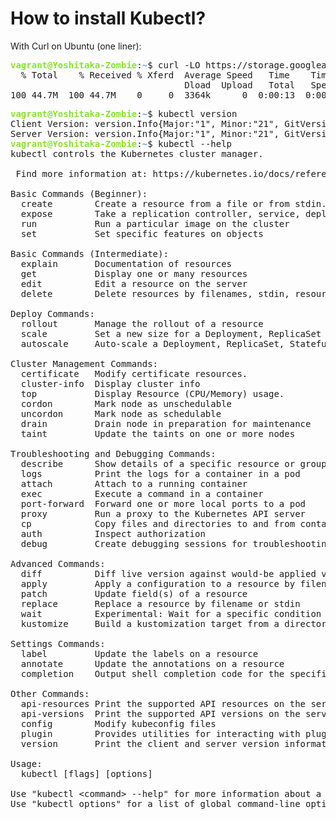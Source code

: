 # How to install Kubectl?

With Curl on Ubuntu (one liner):

<pre><font color="#8AE234"><b>vagrant@Yoshitaka-Zombie</b></font>:<font color="#729FCF"><b>~</b></font>$ curl -LO https://storage.googleapis.com/kubernetes-release/release/`curl -s https://storage.googleapis.com/kubernetes-release/release/stable.txt`/bin/linux/amd64/kubectl
  % Total    % Received % Xferd  Average Speed   Time    Time     Time  Current
                                 Dload  Upload   Total   Spent    Left  Speed
100 44.7M  100 44.7M    0     0  3364k      0  0:00:13  0:00:13 --:--:-- 4959k
</pre>

<pre><font color="#8AE234"><b>vagrant@Yoshitaka-Zombie</b></font>:<font color="#729FCF"><b>~</b></font>$ kubectl version
Client Version: version.Info{Major:&quot;1&quot;, Minor:&quot;21&quot;, GitVersion:&quot;v1.21.3&quot;, GitCommit:&quot;ca643a4d1f7bfe34773c74f79527be4afd95bf39&quot;, GitTreeState:&quot;clean&quot;, BuildDate:&quot;2021-07-15T21:04:39Z&quot;, GoVersion:&quot;go1.16.6&quot;, Compiler:&quot;gc&quot;, Platform:&quot;linux/amd64&quot;}
Server Version: version.Info{Major:&quot;1&quot;, Minor:&quot;21&quot;, GitVersion:&quot;v1.21.1&quot;, GitCommit:&quot;5e58841cce77d4bc13713ad2b91fa0d961e69192&quot;, GitTreeState:&quot;clean&quot;, BuildDate:&quot;2021-05-21T23:01:33Z&quot;, GoVersion:&quot;go1.16.4&quot;, Compiler:&quot;gc&quot;, Platform:&quot;linux/amd64&quot;}
<font color="#8AE234"><b>vagrant@Yoshitaka-Zombie</b></font>:<font color="#729FCF"><b>~</b></font>$ kubectl --help
kubectl controls the Kubernetes cluster manager.

 Find more information at: https://kubernetes.io/docs/reference/kubectl/overview/

Basic Commands (Beginner):
  create        Create a resource from a file or from stdin.
  expose        Take a replication controller, service, deployment or pod and expose it as a new Kubernetes Service
  run           Run a particular image on the cluster
  set           Set specific features on objects

Basic Commands (Intermediate):
  explain       Documentation of resources
  get           Display one or many resources
  edit          Edit a resource on the server
  delete        Delete resources by filenames, stdin, resources and names, or by resources and label selector

Deploy Commands:
  rollout       Manage the rollout of a resource
  scale         Set a new size for a Deployment, ReplicaSet or Replication Controller
  autoscale     Auto-scale a Deployment, ReplicaSet, StatefulSet, or ReplicationController

Cluster Management Commands:
  certificate   Modify certificate resources.
  cluster-info  Display cluster info
  top           Display Resource (CPU/Memory) usage.
  cordon        Mark node as unschedulable
  uncordon      Mark node as schedulable
  drain         Drain node in preparation for maintenance
  taint         Update the taints on one or more nodes

Troubleshooting and Debugging Commands:
  describe      Show details of a specific resource or group of resources
  logs          Print the logs for a container in a pod
  attach        Attach to a running container
  exec          Execute a command in a container
  port-forward  Forward one or more local ports to a pod
  proxy         Run a proxy to the Kubernetes API server
  cp            Copy files and directories to and from containers.
  auth          Inspect authorization
  debug         Create debugging sessions for troubleshooting workloads and nodes

Advanced Commands:
  diff          Diff live version against would-be applied version
  apply         Apply a configuration to a resource by filename or stdin
  patch         Update field(s) of a resource
  replace       Replace a resource by filename or stdin
  wait          Experimental: Wait for a specific condition on one or many resources.
  kustomize     Build a kustomization target from a directory or URL.

Settings Commands:
  label         Update the labels on a resource
  annotate      Update the annotations on a resource
  completion    Output shell completion code for the specified shell (bash or zsh)

Other Commands:
  api-resources Print the supported API resources on the server
  api-versions  Print the supported API versions on the server, in the form of &quot;group/version&quot;
  config        Modify kubeconfig files
  plugin        Provides utilities for interacting with plugins.
  version       Print the client and server version information

Usage:
  kubectl [flags] [options]

Use &quot;kubectl &lt;command&gt; --help&quot; for more information about a given command.
Use &quot;kubectl options&quot; for a list of global command-line options (applies to all commands).
</pre>



